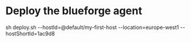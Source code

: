 
# Deploy the blueforge agent
sh deploy.sh --hostId=@default/my-first-host --location=europe-west1 --hostShortId=1ac9d8